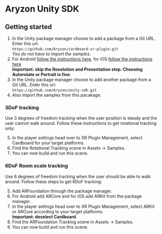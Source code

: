 # Aryzon Unity SDK
## Getting started
1. In the Unity package manager choose to add a package from a Git URL. Enter this url:<br>`https://github.com/Aryzon/cardboard-xr-plugin.git`<br>*You do not have to import the samples.*
2. For Android [follow the instructions here](https://developers.google.com/cardboard/develop/unity/quickstart#player_settings), for iOS [follow the instructions here](https://developers.google.com/cardboard/develop/unity/quickstart#player_settings_2)<br>**Important: skip the Resolution and Presentation step. Choosing Autorotate or Portrait is fine.**
3. In the Unity package manager choose to add another package from a Git URL. Enter this url:<br>`https://github.com/Aryzon/unity-sdk.git`
4. Also import the samples from this pacakage.

### 3DoF tracking
Use 3 degrees of freedom tracking when the user position is steady and the user cannot walk around. Follow these instructions to get rotational tracking only:

5. In the player settings head over to XR Plugin Management, select Cardboard for your target platforms.
6. Find the Rotational Tracking scene in Assets -> Samples.
7. You can now build and run this scene.

### 6DoF Room scale tracking
Use 6 degrees of freedom tracking when the user should be able to walk around. Follow these steps to get 6DoF tracking:

5. Add ARFoundation through the package manager.
6. For Android add ARCore and for iOS add ARKit from the package manager.
7. In the player settings head over to XR Plugin Management, select ARKit or ARCore according to your target platforms.<br>**Important: deselect Cardboard**.
8. Find the ARFoundation Tracking scene in Assets -> Samples.
9. You can now build and run this scene.
